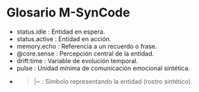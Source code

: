 
# Glosario M-SynCode

- status.idle : Entidad en espera.
- status.active : Entidad en acción.
- memory.echo : Referencia a un recuerdo o frase.
- @core.sense : Percepción central de la entidad.
- drift:time : Variable de evolución temporal.
- pulse : Unidad mínima de comunicación emocional sintética.
- >|~ : Símbolo representando la entidad (rostro sintético).
